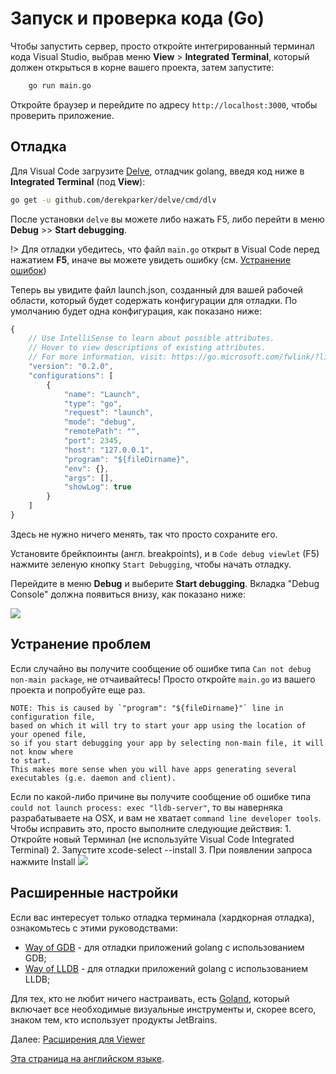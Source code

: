 # Запуск и проверка кода (Go)

Чтобы запустить сервер, просто откройте интегрированный терминал кода Visual Studio, выбрав меню **View** > **Integrated Terminal**, который должен открыться в корне вашего проекта, затем запустите:

```bash
    go run main.go
```

Откройте браузер и перейдите по адресу `http://localhost:3000`, чтобы проверить приложение.

## Отладка

Для Visual Code загрузите [Delve](https://github.com/derekparker/delve), отладчик golang, введя код ниже в **Integrated Terminal** (под **View**):

```bash
go get -u github.com/derekparker/delve/cmd/dlv
```

После установки `delve` вы можете либо нажать F5, либо перейти в меню **Debug** >> **Start debugging**.

!> Для отладки убедитесь, что файл `main.go` открыт в Visual Code перед нажатием **F5**, иначе вы можете увидеть ошибку (см. [Устранение ошибок](#troubleshooting))

Теперь вы увидите файл launch.json, созданный для вашей рабочей области, который будет содержать конфигурации для отладки. По умолчанию будет одна конфигурация, как показано ниже:

```javascript
{
    // Use IntelliSense to learn about possible attributes.
    // Hover to view descriptions of existing attributes.
    // For more information, visit: https://go.microsoft.com/fwlink/?linkid=830387
    "version": "0.2.0",
    "configurations": [
        {
            "name": "Launch",
            "type": "go",
            "request": "launch",
            "mode": "debug",
            "remotePath": "",
            "port": 2345,
            "host": "127.0.0.1",
            "program": "${fileDirname}",
            "env": {},
            "args": [],
            "showLog": true
        }
    ]
}
```

Здесь не нужно ничего менять, так что просто сохраните его.

Установите брейкпоинты (англ. breakpoints), и в `Code debug viewlet` (F5) нажмите зеленую кнопку `Start Debugging`, чтобы начать отладку.

Перейдите в меню **Debug** и выберите **Start debugging**. Вкладка "Debug Console" должна появиться внизу, как показано ниже:

![](_media/go/vs_code_debug.png) 

## Устранение проблем

Если случайно вы получите сообщение об ошибке типа `Can not debug non-main package`, не отчаивайтесь! Просто откройте `main.go` из вашего проекта и попробуйте еще раз.

    NOTE: This is caused by `"program": "${fileDirname}"` line in configuration file, 
    based on which it will try to start your app using the location of your opened file, 
    so if you start debugging your app by selecting non-main file, it will not know where 
    to start.
    This makes more sense when you will have apps generating several 
    executables (g.e. daemon and client).

Если по какой-либо причине вы получите сообщение об ошибке типа `could not launch process: exec "lldb-server"`, то вы наверняка разрабатываете на OSX, и вам не хватает `command line developer tools`. Чтобы исправить это, просто выполните следующие действия:
    1. Откройте новый Терминал (не используйте Visual Code Integrated Terminal)
    2. Запустите xcode-select --install
    3. При появлении запроса нажмите Install
![](_media/go/osx_setup_tools.png) 


## Расширенные настройки

Если вас интересует только отладка терминала (хардкорная отладка), ознакомьтесь с этими руководствами:

- [Way of GDB](https://golang.org/doc/gdb) - для отладки приложений golang с использованием GDB;
- [Way of LLDB](http://blog.ralch.com/tutorial/golang-debug-with-lldb/) - для отладки приложений golang с использованием LLDB;


Для тех, кто не любит ничего настраивать, есть [Goland](https://www.jetbrains.com/go/), который включает все необходимые визуальные инструменты и, скорее всего, знаком тем, кто использует продукты JetBrains.


Далее: [Расширения для Viewer](tutorials/extensions)

[Эта страница на английском языке](https://learnforge.autodesk.io/#/environment/rundebug/go).
